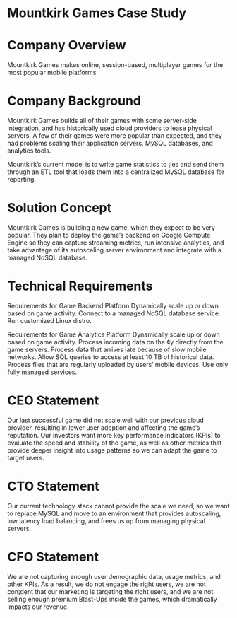 # Mountkirk Games Case Study

# Company Overview
Mountkirk Games makes online, session-based, multiplayer
games for the most popular mobile platforms.

# Company Background
Mountkirk Games builds all of their games with some
server-side integration, and has historically used cloud
providers to lease physical servers. A few of their games
were more popular than expected, and they had problems
scaling their application servers, MySQL databases, and
analytics tools.

Mountkirk’s current model is to write game statistics to ¡les
and send them through an ETL tool that loads them into a
centralized MySQL database for reporting.

# Solution Concept
Mountkirk Games is building a new game, which they expect
to be very popular. They plan to deploy the game’s backend
on Google Compute Engine so they can capture streaming
metrics, run intensive analytics, and take advantage of its
autoscaling server environment and integrate with a
managed NoSQL database.

# Technical Requirements
Requirements for Game Backend Platform
Dynamically scale up or down based on game activity.
Connect to a managed NoSQL database service.
Run customized Linux distro.

Requirements for Game Analytics Platform
Dynamically scale up or down based on game activity.
Process incoming data on the ¢y directly from the
game servers.
Process data that arrives late because of slow mobile
networks.
Allow SQL queries to access at least 10 TB of
historical data.
Process files that are regularly uploaded by users’
mobile devices.
Use only fully managed services.

# CEO Statement
Our last successful game did not scale well with our
previous cloud provider, resulting in lower user adoption and
affecting the game’s reputation. Our investors want more
key performance indicators (KPIs) to evaluate the speed and
stability of the game, as well as other metrics that provide
deeper insight into usage patterns so we can adapt the
game to target users.

# CTO Statement
Our current technology stack cannot provide the scale we
need, so we want to replace MySQL and move to an
environment that provides autoscaling, low latency load
balancing, and frees us up from managing physical servers.

# CFO Statement
We are not capturing enough user demographic data, usage
metrics, and other KPIs. As a result, we do not engage the
right users, we are not con¡dent that our marketing is
targeting the right users, and we are not selling enough
premium Blast-Ups inside the games, which dramatically
impacts our revenue.